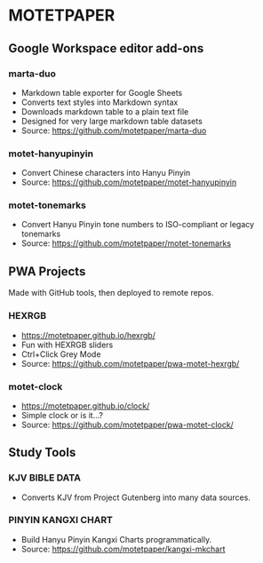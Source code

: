 # MOTETPAPER

## Google Workspace editor add-ons

### marta-duo
  * Markdown table exporter for Google Sheets
  * Converts text styles into Markdown syntax
  * Downloads markdown table to a plain text file
  * Designed for very large markdown table datasets
  * Source: https://github.com/motetpaper/marta-duo
  
### motet-hanyupinyin
  * Convert Chinese characters into Hanyu Pinyin 
  * Source: https://github.com/motetpaper/motet-hanyupinyin

### motet-tonemarks
  + Convert Hanyu Pinyin tone numbers to ISO-compliant or legacy tonemarks
  + Source: https://github.com/motetpaper/motet-tonemarks


## PWA Projects
Made with GitHub tools, then deployed to remote repos.

### HEXRGB
  * https://motetpaper.github.io/hexrgb/ 
  * Fun with HEXRGB sliders
  * Ctrl+Click Grey Mode
  * Source: https://github.com/motetpaper/pwa-motet-hexrgb/
  
### motet-clock
  * https://motetpaper.github.io/clock/ 
  * Simple clock or is it...?
  * Source: https://github.com/motetpaper/pwa-motet-clock/

## Study Tools

### KJV BIBLE DATA
  + Converts KJV from Project Gutenberg into many data sources.

### PINYIN KANGXI CHART
  + Build Hanyu Pinyin Kangxi Charts programmatically.
  + Source: https://github.com/motetpaper/kangxi-mkchart



<!--
**motetpaper/motetpaper** is a ✨ _special_ ✨ repository because its `README.md` (this file) appears on your GitHub profile.

Here are some ideas to get you started:

- 🔭 I’m currently working on ...
- 🌱 I’m currently learning ...
- 👯 I’m looking to collaborate on ...
- 🤔 I’m looking for help with ...
- 💬 Ask me about ...
- 📫 How to reach me: ...
- 😄 Pronouns: ...
- ⚡ Fun fact: ...
-->
